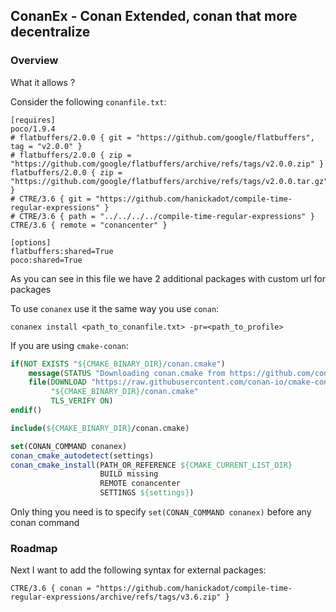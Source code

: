 ## ConanEx - Conan Extended, conan that more decentralize

### Overview
What it allows ?

Consider the following `conanfile.txt`:

```console
[requires]
poco/1.9.4
# flatbuffers/2.0.0 { git = "https://github.com/google/flatbuffers", tag = "v2.0.0" }
# flatbuffers/2.0.0 { zip = "https://github.com/google/flatbuffers/archive/refs/tags/v2.0.0.zip" }
flatbuffers/2.0.0 { zip = "https://github.com/google/flatbuffers/archive/refs/tags/v2.0.0.tar.gz" }
# CTRE/3.6 { git = "https://github.com/hanickadot/compile-time-regular-expressions" }
# CTRE/3.6 { path = "../../../../compile-time-regular-expressions" }
CTRE/3.6 { remote = "conancenter" }

[options]
flatbuffers:shared=True
poco:shared=True
```
As you can see in this file we have 2 additional packages with custom url for packages

To use `conanex` use it the same way you use `conan`:
```console
conanex install <path_to_conanfile.txt> -pr=<path_to_profile>
```

If you are using `cmake-conan`:
```cmake
if(NOT EXISTS "${CMAKE_BINARY_DIR}/conan.cmake")
    message(STATUS "Downloading conan.cmake from https://github.com/conan-io/cmake-conan")
    file(DOWNLOAD "https://raw.githubusercontent.com/conan-io/cmake-conan/0.18.1/conan.cmake"
         "${CMAKE_BINARY_DIR}/conan.cmake"
         TLS_VERIFY ON)
endif()

include(${CMAKE_BINARY_DIR}/conan.cmake)

set(CONAN_COMMAND conanex)
conan_cmake_autodetect(settings)
conan_cmake_install(PATH_OR_REFERENCE ${CMAKE_CURRENT_LIST_DIR}
                    BUILD missing
                    REMOTE conancenter
                    SETTINGS ${settings})
```
Only thing you need is to specify `set(CONAN_COMMAND conanex)` before any conan command

### Roadmap
Next I want to add the following syntax for external packages:
```console
CTRE/3.6 { conan = "https://github.com/hanickadot/compile-time-regular-expressions/archive/refs/tags/v3.6.zip" }
```
